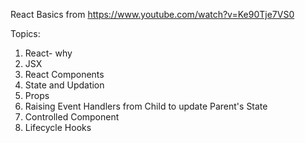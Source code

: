  React Basics from 
 https://www.youtube.com/watch?v=Ke90Tje7VS0
 
 Topics:
 1. React- why
 2. JSX
 3. React Components
 4. State and Updation
 5. Props
 6. Raising Event Handlers from Child to update Parent's State
 7. Controlled Component
 8. Lifecycle Hooks
